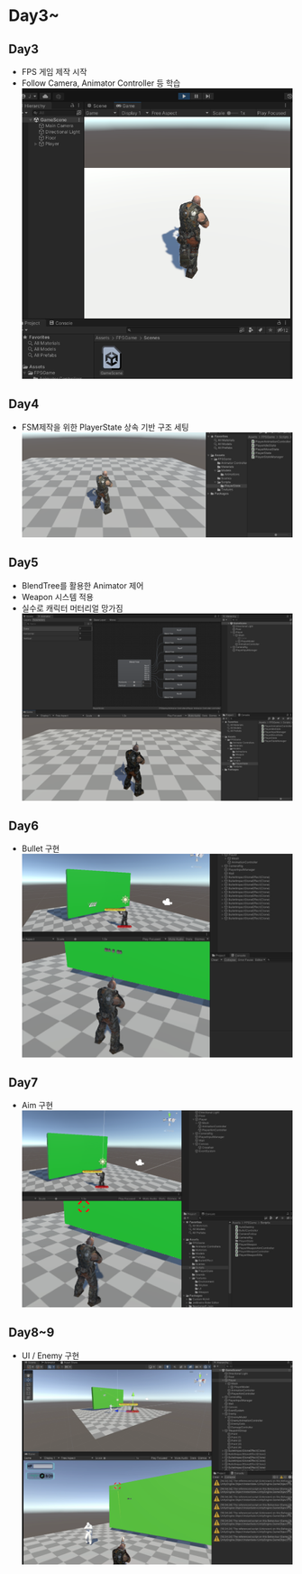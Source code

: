 # Day3~

## Day3
- FPS 게임 제작 시작
- Follow Camera, Animator Controller 등 학습
![Day3](3.png)


## Day4
- FSM제작을 위한 PlayerState 상속 기반 구조 세팅
![Day4](4.png)

## Day5
- BlendTree를 활용한 Animator 제어
- Weapon 시스템 적용
- 실수로 캐릭터 머터리얼 망가짐
![Day5](5.png)

## Day6
- Bullet 구현
![Day6](6.png)

## Day7
- Aim 구현
![Day7](7.png)

## Day8~9
- UI / Enemy 구현
![Day9](9.png)
